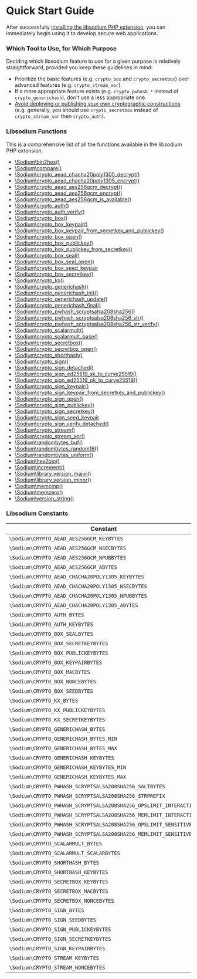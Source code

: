 # Quick Start Guide

After successfully [installing the libsodium PHP extension](00-intro.md#installing-libsodium),
you can immediately begin using it to develop secure web applications.

<h3 id="which-tool">Which Tool to Use, for Which Purpose</h3>

Deciding which libsodium feature to use for a given purpose is relatively
straightforward, provided you keep these guidelines in mind:

* Prioritize the basic features (e.g. `crypto_box` and `crypto_secretbox`) over
  advanced features (e.g. `crypto_stream_xor`).
* If a more appropriate feature exists (e.g. `crypto_pwhash_*` instead of 
  `crypto_generichash`), don't use a less appropriate one.
* [Avoid deploying or publishing your own cryptographic constructions](http://www.cryptofails.com/post/75204435608/write-crypto-code-dont-publish-it)
  (e.g. generally, you should use `crypto_secretbox` instead of `crypto_stream_xor`
  then `crypto_auth`).

<h3 id="function-index">Libsodium Functions</h3>

This is a comprehensive list of all the functions available in the libsodium PHP
extension.

* [\Sodium\bin2hex()](03-utilities-helpers.md#bin2hex)
* [\Sodium\compare()](03-utilities-helpers.md#compare)
* [\Sodium\crypto_aead_chacha20poly1305_decrypt()](08-advanced.md#crypto-aead-chacha20poly1305)
* [\Sodium\crypto_aead_chacha20poly1305_encrypt()](08-advanced.md#crypto-aead-chacha20poly1305)
* [\Sodium\crypto_aead_aes256gcm_decrypt()](08-advanced.md#crypto-aead-aes256gcm)
* [\Sodium\crypto_aead_aes256gcm_encrypt()](08-advanced.md#crypto-aead-aes256gcm)
* [\Sodium\crypto_aead_aes256gcm_is_available()](08-advanced.md#crypto-aead-aes256gcm)
* [\Sodium\crypto_auth()](04-secretkey-crypto.md#crypto-auth)
* [\Sodium\crypto_auth_verify()](04-secretkey-crypto.md#crypto-auth)
* [\Sodium\crypto_box()](05-publickey-crypto.md#crypto-box)
* [\Sodium\crypto_box_keypair()](05-publickey-crypto.md)
* [\Sodium\crypto_box_keypair_from_secretkey_and_publickey()](05-publickey-crypto.md)
* [\Sodium\crypto_box_open()](05-publickey-crypto.md#crypto-box)
* [\Sodium\crypto_box_publickey()](05-publickey-crypto.md)
* [\Sodium\crypto_box_publickey_from_secretkey()](08-advanced.md#public-key-from-secret-key)
* [\Sodium\crypto_box_seal()](08-advanced.md#crypto-box-seal)
* [\Sodium\crypto_box_seal_open()](08-advanced.md#crypto-box-seal)
* [\Sodium\crypto_box_seed_keypair](05-publickey-crypto.md#crypto-box-seed-keypair)
* [\Sodium\crypto_box_secretkey()](05-publickey-crypto.md)
* [\Sodium\crypto_kx()](08-advanced.md#crypto-kx)
* [\Sodium\crypto_generichash()](06-hashing.md#crypto-generichash)
* [\Sodium\crypto_generichash_init()](06-hashing.md#crypto-generichash)
* [\Sodium\crypto_generichash_update()](06-hashing.md#crypto-generichash)
* [\Sodium\crypto_generichash_final()](06-hashing.md#crypto-generichash)
* [\Sodium\crypto_pwhash_scryptsalsa208sha256()](07-password-hashing.md#crypto-pwhash-scryptsalsa208sha256)
* [\Sodium\crypto_pwhash_scryptsalsa208sha256_str()](07-password-hashing.md#crypto-pwhash-scryptsalsa208sha256-str)
* [\Sodium\crypto_pwhash_scryptsalsa208sha256_str_verify()](07-password-hashing.md#crypto-pwhash-scryptsalsa208sha256-str)
* [\Sodium\crypto_scalarmult()](08-advanced.md#crypto-scalarmult)
* [\Sodium\crypto_scalarmult_base()](08-advanced.md#public-key-from-secret-key)
* [\Sodium\crypto_secretbox()](04-secretkey-crypto.md#crypto-secretbox)
* [\Sodium\crypto_secretbox_open()](04-secretkey-crypto.md#crypto-secretbox-open)
* [\Sodium\crypto_shorthash()](06-hashing.md#crypto-shorthash)
* [\Sodium\crypto_sign()](05-publickey-crypto.md#crypto-sign)
* [\Sodium\crypto_sign_detached()](05-publickey-crypto.md#crypto-sign-detached)
* [\Sodium\crypto_sign_ed25519_sk_to_curve25519()](08-advanced.md#ed25519-key-to-curve25519-key)
* [\Sodium\crypto_sign_ed25519_pk_to_curve25519()](08-advanced.md#ed25519-key-to-curve25519-key)
* [\Sodium\crypto_sign_keypair()](05-publickey-crypto.md)
* [\Sodium\crypto_sign_keypair_from_secretkey_and_publickey()](05-publickey-crypto.md)
* [\Sodium\crypto_sign_open()](05-publickey-crypto.md#crypto-sign-open)
* [\Sodium\crypto_sign_publickey()](05-publickey-crypto.md)
* [\Sodium\crypto_sign_secretkey()](05-publickey-crypto.md)
* [\Sodium\crypto_sign_seed_keypair](05-publickey-crypto.md#crypto-sign-seed-keypair)
* [\Sodium\crypto_sign_verify_detached()](05-publickey-crypto.md#crypto-sign-verify-detached)
* [\Sodium\crypto_stream()](08-advanced.md#crypto-stream)
* [\Sodium\crypto_stream_xor()](08-advanced.md#crypto-stream)
* [\Sodium\randombytes_buf()](02-random-data.md#randombytes-buf)
* [\Sodium\randombytes_random16()](02-random-data.md#randombytes-random16)
* [\Sodium\randombytes_uniform()](02-random-data.md#randombytes-uniform)
* [\Sodium\hex2bin()](03-utilities-helpers.md#hex2bin)
* [\Sodium\increment()](03-utilities-helpers.md#increment)
* [\Sodium\library_version_major()](03-utilities-helpers.md#version)
* [\Sodium\library_version_minor()](03-utilities-helpers.md#version)
* [\Sodium\memcmp()](03-utilities-helpers.md#memcmp)
* [\Sodium\memzero()](03-utilities-helpers.md#memzero)
* [\Sodium\version_string()](03-utilities-helpers.md#version)

<h3 id="constant-index">Libsodium Constants</h3>

<table class="table table-striped responsive">
    <thead>
        <tr>
            <th>Constant</th>
            <th>Value</th>
        </tr>
    </thead>
    <tbody>
        <tr>
            <td class="const_key">
                <code class="php">\Sodium\CRYPTO_AEAD_AES256GCM_KEYBYTES</code>
            </td>
            <td class="const_value">
                32
            </td>
        </tr>
        <tr>
            <td class="const_key">
                <code class="php">\Sodium\CRYPTO_AEAD_AES256GCM_NSECBYTES</code>
            </td>
            <td class="const_value">
                0
            </td>
        </tr>
        <tr>
            <td class="const_key">
                <code class="php">\Sodium\CRYPTO_AEAD_AES256GCM_NPUBBYTES</code>
            </td>
            <td class="const_value">
                12
            </td>
        </tr>
        <tr>
            <td class="const_key">
                <code class="php">\Sodium\CRYPTO_AEAD_AES256GCM_ABYTES</code>
            </td>
            <td class="const_value">
                16
            </td>
        </tr>
        <tr>
            <td class="const_key">
                <code class="php">\Sodium\CRYPTO_AEAD_CHACHA20POLY1305_KEYBYTES</code>
            </td>
            <td class="const_value">
                32
            </td>
        </tr>
        <tr>
            <td class="const_key">
                <code class="php">\Sodium\CRYPTO_AEAD_CHACHA20POLY1305_NSECBYTES</code>
            </td>
            <td class="const_value">
                0
            </td>
        </tr>
        <tr>
            <td class="const_key">
                <code class="php">\Sodium\CRYPTO_AEAD_CHACHA20POLY1305_NPUBBYTES</code>
            </td>
            <td class="const_value">
                8
            </td>
        </tr>
        <tr>
            <td class="const_key">
                <code class="php">\Sodium\CRYPTO_AEAD_CHACHA20POLY1305_ABYTES</code>
            </td>
            <td class="const_value">
                16
            </td>
        </tr>
        <tr>
            <td class="const_key">
                <code class="php">\Sodium\CRYPTO_AUTH_BYTES</code>
            </td>
            <td class="const_value">
                32
            </td>
        </tr>
        <tr>
            <td class="const_key">
                <code class="php">\Sodium\CRYPTO_AUTH_KEYBYTES</code>
            </td>
            <td class="const_value">
                32
            </td>
        </tr>
        <tr>
            <td class="const_key">
                <code class="php">\Sodium\CRYPTO_BOX_SEALBYTES</code>
            </td>
            <td class="const_value">
                16
            </td>
        </tr>
        <tr>
            <td class="const_key">
                <code class="php">\Sodium\CRYPTO_BOX_SECRETKEYBYTES</code>
            </td>
            <td class="const_value">
                32
            </td>
        </tr>
        <tr>
            <td class="const_key">
                <code class="php">\Sodium\CRYPTO_BOX_PUBLICKEYBYTES</code>
            </td>
            <td class="const_value">
                32
            </td>
        </tr>
        <tr>
            <td class="const_key">
                <code class="php">\Sodium\CRYPTO_BOX_KEYPAIRBYTES</code>
            </td>
            <td class="const_value">
                64
            </td>
        </tr>
        <tr>
            <td class="const_key">
                <code class="php">\Sodium\CRYPTO_BOX_MACBYTES</code>
            </td>
            <td class="const_value">
                16
            </td>
        </tr>
        <tr>
            <td class="const_key">
                <code class="php">\Sodium\CRYPTO_BOX_NONCEBYTES</code>
            </td>
            <td class="const_value">
                24
            </td>
        </tr>
        <tr>
            <td class="const_key">
                <code class="php">\Sodium\CRYPTO_BOX_SEEDBYTES</code>
            </td>
            <td class="const_value">
                32
            </td>
        </tr>
        <tr>
            <td class="const_key">
                <code class="php">\Sodium\CRYPTO_KX_BYTES</code>
            </td>
            <td class="const_value">
                32
            </td>
        </tr>
        <tr>
            <td class="const_key">
                <code class="php">\Sodium\CRYPTO_KX_PUBLICKEYBYTES</code>
            </td>
            <td class="const_value">
                32
            </td>
        </tr>
        <tr>
            <td class="const_key">
                <code class="php">\Sodium\CRYPTO_KX_SECRETKEYBYTES</code>
            </td>
            <td class="const_value">
                32
            </td>
        </tr>
        <tr>
            <td class="const_key">
                <code class="php">\Sodium\CRYPTO_GENERICHASH_BYTES</code>
            </td>
            <td class="const_value">
                32
            </td>
        </tr>
        <tr>
            <td class="const_key">
                <code class="php">\Sodium\CRYPTO_GENERICHASH_BYTES_MIN</code>
            </td>
            <td class="const_value">
                16
            </td>
        </tr>
        <tr>
            <td class="const_key">
                <code class="php">\Sodium\CRYPTO_GENERICHASH_BYTES_MAX</code>
            </td>
            <td class="const_value">
                64
            </td>
        </tr>
        <tr>
            <td class="const_key">
                <code class="php">\Sodium\CRYPTO_GENERICHASH_KEYBYTES</code>
            </td>
            <td class="const_value">
                32
            </td>
        </tr>
        <tr>
            <td class="const_key">
                <code class="php">\Sodium\CRYPTO_GENERICHASH_KEYBYTES_MIN</code>
            </td>
            <td class="const_value">
                16
            </td>
        </tr>
        <tr>
            <td class="const_key">
                <code class="php">\Sodium\CRYPTO_GENERICHASH_KEYBYTES_MAX</code>
            </td>
            <td class="const_value">
                64
            </td>
        </tr>
        <tr>
            <td class="const_key">
                <code class="php">\Sodium\CRYPTO_PWHASH_SCRYPTSALSA208SHA256_SALTBYTES</code>
            </td>
            <td class="const_value">
                32
            </td>
        </tr>
        <tr>
            <td class="const_key">
                <code class="php">\Sodium\CRYPTO_PWHASH_SCRYPTSALSA208SHA256_STRPREFIX</code>
            </td>
            <td class="const_value">
                $7$
            </td>
        </tr>
        <tr>
            <td class="const_key">
                <code class="php">\Sodium\CRYPTO_PWHASH_SCRYPTSALSA208SHA256_OPSLIMIT_INTERACTIVE</code>
            </td>
            <td class="const_value">
                534288
            </td>
        </tr>
        <tr>
            <td class="const_key">
                <code class="php">\Sodium\CRYPTO_PWHASH_SCRYPTSALSA208SHA256_MEMLIMIT_INTERACTIVE</code>
            </td>
            <td class="const_value">
                16777216
            </td>
        </tr>
        <tr>
            <td class="const_key">
                <code class="php">\Sodium\CRYPTO_PWHASH_SCRYPTSALSA208SHA256_OPSLIMIT_SENSITIVE</code>
            </td>
            <td class="const_value">
                33554432
            </td>
        </tr>
        <tr>
            <td class="const_key">
                <code class="php">\Sodium\CRYPTO_PWHASH_SCRYPTSALSA208SHA256_MEMLIMIT_SENSITIVE</code>
            </td>
            <td class="const_value">
                1073741824
            </td>
        </tr>
        <tr>
            <td class="const_key">
                <code class="php">\Sodium\CRYPTO_SCALARMULT_BYTES</code>
            </td>
            <td class="const_value">
                32
            </td>
        </tr>
        <tr>
            <td class="const_key">
                <code class="php">\Sodium\CRYPTO_SCALARMULT_SCALARBYTES</code>
            </td>
            <td class="const_value">
                32
            </td>
        </tr>
        <tr>
            <td class="const_key">
                <code class="php">\Sodium\CRYPTO_SHORTHASH_BYTES</code>
            </td>
            <td class="const_value">
                8
            </td>
        </tr>
        <tr>
            <td class="const_key">
                <code class="php">\Sodium\CRYPTO_SHORTHASH_KEYBYTES</code>
            </td>
            <td class="const_value">
                16
            </td>
        </tr>
        <tr>
            <td class="const_key">
                <code class="php">\Sodium\CRYPTO_SECRETBOX_KEYBYTES</code>
            </td>
            <td class="const_value">
                32
            </td>
        </tr>
        <tr>
            <td class="const_key">
                <code class="php">\Sodium\CRYPTO_SECRETBOX_MACBYTES</code>
            </td>
            <td class="const_value">
                16
            </td>
        </tr>
        <tr>
            <td class="const_key">
                <code class="php">\Sodium\CRYPTO_SECRETBOX_NONCEBYTES</code>
            </td>
            <td class="const_value">
                24
            </td>
        </tr>
        <tr>
            <td class="const_key">
                <code class="php">\Sodium\CRYPTO_SIGN_BYTES</code>
            </td>
            <td class="const_value">
                64
            </td>
        </tr>
        <tr>
            <td class="const_key">
                <code class="php">\Sodium\CRYPTO_SIGN_SEEDBYTES</code>
            </td>
            <td class="const_value">
                32
            </td>
        </tr>
        <tr>
            <td class="const_key">
                <code class="php">\Sodium\CRYPTO_SIGN_PUBLICKEYBYTES</code>
            </td>
            <td class="const_value">
                32
            </td>
        </tr>
        <tr>
            <td class="const_key">
                <code class="php">\Sodium\CRYPTO_SIGN_SECRETKEYBYTES</code>
            </td>
            <td class="const_value">
                64
            </td>
        </tr>
        <tr>
            <td class="const_key">
                <code class="php">\Sodium\CRYPTO_SIGN_KEYPAIRBYTES</code>
            </td>
            <td class="const_value">
                96
            </td>
        </tr>
        <tr>
            <td class="const_key">
                <code class="php">\Sodium\CRYPTO_STREAM_KEYBYTES</code>
            </td>
            <td class="const_value">
                32
            </td>
        </tr>
        <tr>
            <td class="const_key">
                <code class="php">\Sodium\CRYPTO_STREAM_NONCEBYTES</code>
            </td>
            <td class="const_value">
                24
            </td>
        </tr>
    </tbody>
</table>